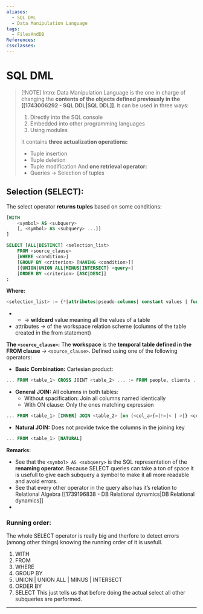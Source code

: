 ```yaml
---
aliases:
  - SQL DML
  - Data Manipulation Language
tags:
  - FilesAndDB
References: 
cssclasses:
---
```

# SQL DML

> [!NOTE] Intro: 
> Data Manipulation Language is the one in charge of changing the **contents of the objects defined previously in the [[1743006292 - SQL DDL|SQL DDL]]**. It can be used in three ways:
> 1. Directly into the SQL console
> 2. Embedded into other programming languages
> 3. Using modules
> 
> It contains **three actualization operations:**
> + Tuple insertion
> + Tuple deletion
> + Tuple modification
> And **one retrieval operator:**
> + Queries → Selection of tuples
> 

## Selection (SELECT):
The select operator **returns tuples** based on some conditions: 
```SQL
[WITH
	<symbol> AS <subquery>
	[, <symbol> AS <subquery> ...]]
]

SELECT [ALL|DISTINCT] <selection_list>
	FROM <source_clause>
	[WHERE <condition>]
	[GROUP BY <criterion> [HAVING <condition>]]
	[{UNION|UNION ALL|MINUS|INTERSECT} <query>]
	[ORDER BY <criterion> [ASC|DESC]]
;
```

**Where:**
```SQL
<selection_list> := {*|attributes|pseudo-columns| constant values | functions}
```
+ * → **wildcard** value meaning all the values of a table 
+ attributes → of the workspace relation scheme (columns of the table created in the from statement)

**The `<source_clause>`:** 
The **workspace** is the **temporal table defined in the FROM clause** → `<source_clause>`. Defined using one of the following operators:
+ **Basic Combination:** Cartesian product:
```SQL
... FROM <table_1> CROSS JOINT <table_2> ... := FROM people, clients ...
```

+ **General JOIN:** All columns in both tables:
	+ Without spacification: Join all columns named identically
	+ With ON clause: Only the ones matching expression
```SQL
... FROM <table_1> [INNER] JOIN <table_2> [on (<col_a>{=|!=|< | >|} <col_b> [AND ...])]
```

+ **Natural JOIN:** Does not provide twice the columns in the joining key
```SQL
... FROM <table_1> [NATURAL]
```
**Remarks:**
+ See that the `<symbol> AS <subquery>` is the SQL representation of the **renaming operator.** Because SELECT queries can take a ton of space it is usefull to give each subquery a symbol to make it all more readable and avoid errors. 
+ See that every other operator in the query also has it’s relation to Relational Algebra [[1739196838 - DB Relational dynamics|DB Relational dynamics]]
+ 

### Running order: 
The whole SELECT operator is really big and therfore to detect errors (among other things) knowing the running order of it is usefull. 
1. WITH
2. FROM 
3. WHERE 
4. GROUP BY
5. UNION | UNION ALL | MINUS | INTERSECT
6. ORDER BY
7. SELECT
This just tells us that before doing the actual select all other subqueries are performed.


***